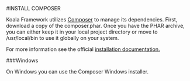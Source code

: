 #INSTALL COMPOSER

Koala Framework utilizes [Composer](composer.md) to manage its dependencies. First, download a copy of the composer.phar. Once you have the PHAR archive, you can either keep it in your local project directory or move to /usr/local/bin to use it globally on your system. 

For more information see the official [installation documentation.](https://getcomposer.org/doc/00-intro.md)

###Windows

On Windows you can use the Composer Windows installer.
